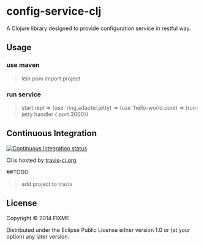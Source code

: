 # config-service-clj

A Clojure library designed to provide configuration service in restful way.

## Usage
### use maven 
>lein pom
>import project

### run service
>start repl
>=> (use 'ring.adapter.jetty)
  => (use 'hello-world.core)
  => (run-jetty handler {:port 3000})

## Continuous Integration

[![Continuous Integration status](https://travis-ci.org/zacyang/config-service-clj.svg?branch=master)](https://travis-ci.org/zacyang/config-service-clj)


CI is hosted by [travis-ci.org](http://travis-ci.org)

##TODO
>add project to travis

## License

Copyright © 2014 FIXME

Distributed under the Eclipse Public License either version 1.0 or (at
your option) any later version.
